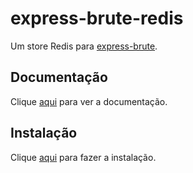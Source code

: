 # express-brute-redis

Um store Redis para [express-brute](express-brute.md).

## Documentação

Clique [aqui](https://github.com/AdamPflug/express-brute-redis) para ver a documentação.

## Instalação

Clique [aqui](https://www.npmjs.com/package/express-brute-redis) para fazer a instalação.

